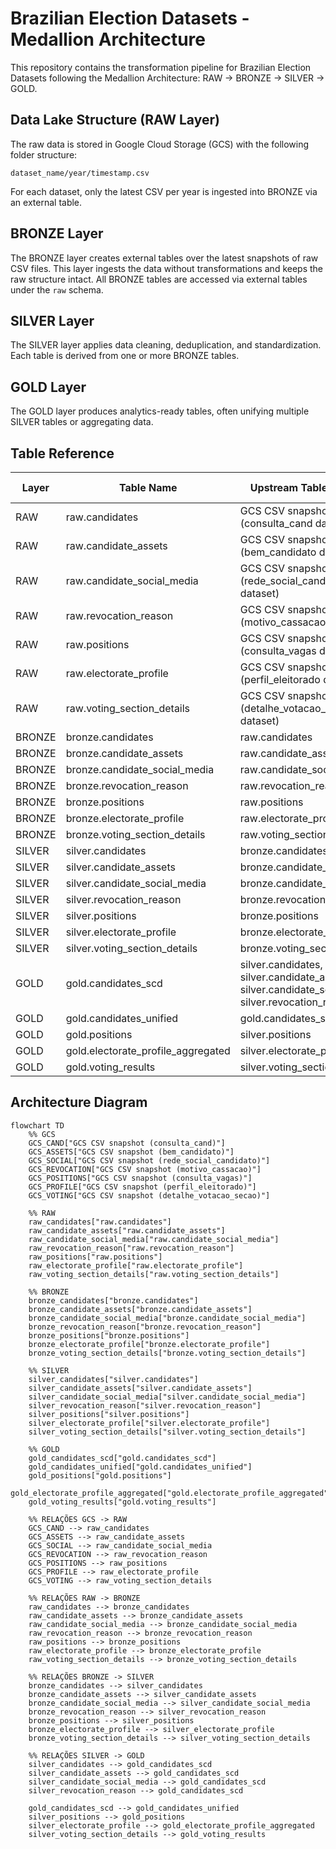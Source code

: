 # Brazilian Election Datasets - Medallion Architecture

This repository contains the transformation pipeline for Brazilian Election Datasets following the Medallion Architecture: RAW → BRONZE → SILVER → GOLD.

## Data Lake Structure (RAW Layer)

The raw data is stored in Google Cloud Storage (GCS) with the following folder structure:

```
dataset_name/year/timestamp.csv
```

For each dataset, only the latest CSV per year is ingested into BRONZE via an external table.

## BRONZE Layer

The BRONZE layer creates external tables over the latest snapshots of raw CSV files. This layer ingests the data without transformations and keeps the raw structure intact. All BRONZE tables are accessed via external tables under the `raw` schema.

## SILVER Layer

The SILVER layer applies data cleaning, deduplication, and standardization. Each table is derived from one or more BRONZE tables.

## GOLD Layer

The GOLD layer produces analytics-ready tables, often unifying multiple SILVER tables or aggregating data.

## Table Reference

| Layer  | Table Name                        | Upstream Tables (Source)                                              | Table Type      |
|--------|----------------------------------|-----------------------------------------------------------------------|----------------|
| RAW    | raw.candidates                    | GCS CSV snapshot file (consulta_cand dataset)                                     | External Table |
| RAW    | raw.candidate_assets              | GCS CSV snapshot file (bem_candidato dataset)                                     | External Table |
| RAW    | raw.candidate_social_media        | GCS CSV snapshot file (rede_social_candidato dataset)                                     | External Table |
| RAW    | raw.revocation_reason             | GCS CSV snapshot file (motivo_cassacao dataset)                                     | External Table |
| RAW    | raw.positions                     | GCS CSV snapshot file (consulta_vagas dataset)                                     | External Table |
| RAW    | raw.electorate_profile            | GCS CSV snapshot file (perfil_eleitorado dataset)                                     | External Table |
| RAW    | raw.voting_section_details        | GCS CSV snapshot file (detalhe_votacao_secao dataset)                                     | External Table |
| BRONZE | bronze.candidates                 | raw.candidates                                                        | Table          |
| BRONZE | bronze.candidate_assets           | raw.candidate_assets                                                  | Table          |
| BRONZE | bronze.candidate_social_media     | raw.candidate_social_media                                            | Table          |
| BRONZE | bronze.revocation_reason          | raw.revocation_reason                                                 | Table          |
| BRONZE | bronze.positions                  | raw.positions                                                         | Table          |
| BRONZE | bronze.electorate_profile         | raw.electorate_profile                                                | Table          |
| BRONZE | bronze.voting_section_details     | raw.voting_section_details                                            | Table          |
| SILVER | silver.candidates                 | bronze.candidates                                                     | Table          |
| SILVER | silver.candidate_assets           | bronze.candidate_assets                                               | Table          |
| SILVER | silver.candidate_social_media     | bronze.candidate_social_media                                         | Table          |
| SILVER | silver.revocation_reason          | bronze.revocation_reason                                              | Table          |
| SILVER | silver.positions                  | bronze.positions                                                      | Table          |
| SILVER | silver.electorate_profile         | bronze.electorate_profile                                             | Table          |
| SILVER | silver.voting_section_details     | bronze.voting_section_details                                         | Table          |
| GOLD   | gold.candidates_scd               | silver.candidates, silver.candidate_assets, silver.candidate_social_media, silver.revocation_reason | Table |
| GOLD   | gold.candidates_unified           | gold.candidates_scd                                                   | Table          |
| GOLD   | gold.positions                    | silver.positions                                                      | Table          |
| GOLD   | gold.electorate_profile_aggregated | silver.electorate_profile                                           | Table          |
| GOLD   | gold.voting_results               | silver.voting_section_details                                         | Table          |


## Architecture Diagram
```mermaid
flowchart TD
    %% GCS
    GCS_CAND["GCS CSV snapshot (consulta_cand)"]
    GCS_ASSETS["GCS CSV snapshot (bem_candidato)"]
    GCS_SOCIAL["GCS CSV snapshot (rede_social_candidato)"]
    GCS_REVOCATION["GCS CSV snapshot (motivo_cassacao)"]
    GCS_POSITIONS["GCS CSV snapshot (consulta_vagas)"]
    GCS_PROFILE["GCS CSV snapshot (perfil_eleitorado)"]
    GCS_VOTING["GCS CSV snapshot (detalhe_votacao_secao)"]

    %% RAW
    raw_candidates["raw.candidates"]
    raw_candidate_assets["raw.candidate_assets"]
    raw_candidate_social_media["raw.candidate_social_media"]
    raw_revocation_reason["raw.revocation_reason"]
    raw_positions["raw.positions"]
    raw_electorate_profile["raw.electorate_profile"]
    raw_voting_section_details["raw.voting_section_details"]

    %% BRONZE
    bronze_candidates["bronze.candidates"]
    bronze_candidate_assets["bronze.candidate_assets"]
    bronze_candidate_social_media["bronze.candidate_social_media"]
    bronze_revocation_reason["bronze.revocation_reason"]
    bronze_positions["bronze.positions"]
    bronze_electorate_profile["bronze.electorate_profile"]
    bronze_voting_section_details["bronze.voting_section_details"]

    %% SILVER
    silver_candidates["silver.candidates"]
    silver_candidate_assets["silver.candidate_assets"]
    silver_candidate_social_media["silver.candidate_social_media"]
    silver_revocation_reason["silver.revocation_reason"]
    silver_positions["silver.positions"]
    silver_electorate_profile["silver.electorate_profile"]
    silver_voting_section_details["silver.voting_section_details"]

    %% GOLD
    gold_candidates_scd["gold.candidates_scd"]
    gold_candidates_unified["gold.candidates_unified"]
    gold_positions["gold.positions"]
    gold_electorate_profile_aggregated["gold.electorate_profile_aggregated"]
    gold_voting_results["gold.voting_results"]

    %% RELAÇÕES GCS -> RAW
    GCS_CAND --> raw_candidates
    GCS_ASSETS --> raw_candidate_assets
    GCS_SOCIAL --> raw_candidate_social_media
    GCS_REVOCATION --> raw_revocation_reason
    GCS_POSITIONS --> raw_positions
    GCS_PROFILE --> raw_electorate_profile
    GCS_VOTING --> raw_voting_section_details

    %% RELAÇÕES RAW -> BRONZE
    raw_candidates --> bronze_candidates
    raw_candidate_assets --> bronze_candidate_assets
    raw_candidate_social_media --> bronze_candidate_social_media
    raw_revocation_reason --> bronze_revocation_reason
    raw_positions --> bronze_positions
    raw_electorate_profile --> bronze_electorate_profile
    raw_voting_section_details --> bronze_voting_section_details

    %% RELAÇÕES BRONZE -> SILVER
    bronze_candidates --> silver_candidates
    bronze_candidate_assets --> silver_candidate_assets
    bronze_candidate_social_media --> silver_candidate_social_media
    bronze_revocation_reason --> silver_revocation_reason
    bronze_positions --> silver_positions
    bronze_electorate_profile --> silver_electorate_profile
    bronze_voting_section_details --> silver_voting_section_details

    %% RELAÇÕES SILVER -> GOLD
    silver_candidates --> gold_candidates_scd
    silver_candidate_assets --> gold_candidates_scd
    silver_candidate_social_media --> gold_candidates_scd
    silver_revocation_reason --> gold_candidates_scd

    gold_candidates_scd --> gold_candidates_unified
    silver_positions --> gold_positions
    silver_electorate_profile --> gold_electorate_profile_aggregated
    silver_voting_section_details --> gold_voting_results

